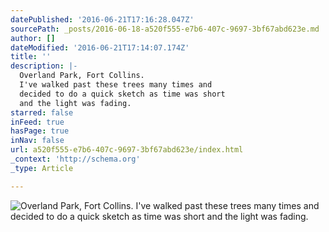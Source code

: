 ```yaml
---
datePublished: '2016-06-21T17:16:28.047Z'
sourcePath: _posts/2016-06-18-a520f555-e7b6-407c-9697-3bf67abd623e.md
author: []
dateModified: '2016-06-21T17:14:07.174Z'
title: ''
description: |-
  Overland Park, Fort Collins.
  I've walked past these trees many times and 
  decided to do a quick sketch as time was short 
  and the light was fading.
starred: false
inFeed: true
hasPage: true
inNav: false
url: a520f555-e7b6-407c-9697-3bf67abd623e/index.html
_context: 'http://schema.org'
_type: Article

---
```

![Overland Park, Fort Collins.
I've walked past these trees many times and 
decided to do a quick sketch as time was short 
and the light was fading.](https://the-grid-user-content.s3-us-west-2.amazonaws.com/531a6f14-5c75-4341-99e5-f28245491bbc.jpg)